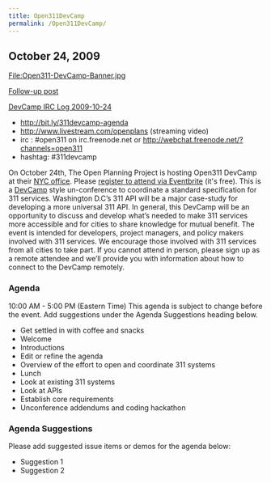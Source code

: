```yaml
---
title: Open311DevCamp
permalink: /Open311DevCamp/
---
```


October 24, 2009
----------------

[<File:Open311-DevCamp-Banner.jpg>](/File:Open311-DevCamp-Banner.jpg "wikilink")

[Follow-up post](http://open311.org/2009/11/open311-devcamp-follow-up/)

[DevCamp IRC Log 2009-10-24](/DevCamp_IRC_Log_2009-10-24 "wikilink")

-   <http://bit.ly/311devcamp-agenda>
-   <http://www.livestream.com/openplans> (streaming video)
-   irc : \#open311 on irc.freenode.net or <http://webchat.freenode.net/?channels=open311>
-   hashtag: \#311devcamp

On October 24th, The Open Planning Project is hosting Open311 DevCamp at their [NYC office](http://openplans.org/contact). Please [register to attend via Eventbrite](http://open311.eventbrite.com) (it's free). This is a [DevCamp](http://factoryjoe.com/blog/2007/07/13/what-is-a-devcamp/) style un-conference to coordinate a standard specification for 311 services. Washington D.C’s 311 API will be a major case-study for developing a more universal 311 API. In general, this DevCamp will be an opportunity to discuss and develop what’s needed to make 311 services more accessible and for cities to share knowledge for mutual benefit. The event is intended for developers, project managers, and policy makers involved with 311 services. We encourage those involved with 311 services from all cities to take part. If you cannot attend in person, please sign up as a remote attendee and we’ll provide you with information about how to connect to the DevCamp remotely.

### Agenda

10:00 AM - 5:00 PM (Eastern Time) This agenda is subject to change before the event. Add suggestions under the Agenda Suggestions heading below.

-   Get settled in with coffee and snacks
-   Welcome
-   Introductions
-   Edit or refine the agenda
-   Overview of the effort to open and coordinate 311 systems
-   Lunch
-   Look at existing 311 systems
-   Look at APIs
-   Establish core requirements
-   Unconference addendums and coding hackathon

### Agenda Suggestions

Please add suggested issue items or demos for the agenda below:

-   Suggestion 1
-   Suggestion 2
